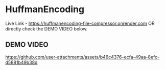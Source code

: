# HuffmanEncoding
Live Link - https://huffmanencoding-file-compressor.onrender.com  OR  directly check the DEMO VIDEO below.

## DEMO VIDEO
https://github.com/user-attachments/assets/b46c4376-ecfa-49aa-8efc-d5881b49b38d

